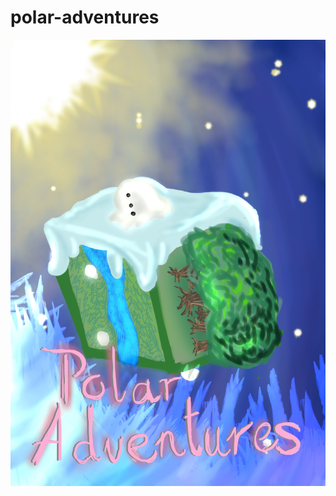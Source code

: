 # polar-adventures
![alt text](https://github.com/NouNio/polar-adventures/blob/main/poster.jpg?raw=true)

